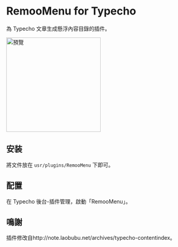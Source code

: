 # RemooMenu for Typecho

為 Typecho 文章生成懸浮內容目錄的插件。

<img src="https://user-images.githubusercontent.com/64857501/227782930-045ca437-8294-4415-a55c-2ba7e14470b6.jpeg" alt="預覽" width="250px" />

## 安装

將文件放在 `usr/plugins/RemooMenu` 下即可。

## 配置

在 Typecho 後台-插件管理，啟動「RemooMenu」。

## 鳴謝

插件修改自http://note.laobubu.net/archives/typecho-contentindex。
